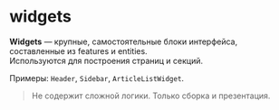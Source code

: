# widgets

**Widgets** — крупные, самостоятельные блоки интерфейса, составленные из features и entities.  
Используются для построения страниц и секций.

Примеры: `Header`, `Sidebar`, `ArticleListWidget`.

> Не содержит сложной логики. Только сборка и презентация.
